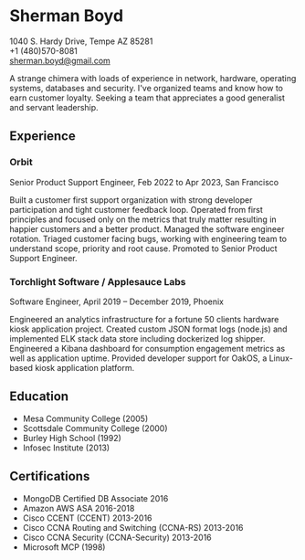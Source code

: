 # Sherman Boyd

1040 S. Hardy Drive, Tempe AZ 85281  
+1 (480)570-8081  
sherman.boyd@gmail.com

A strange chimera with loads of experience in network, hardware, operating systems, databases and security. I've organized teams and know how to earn customer loyalty. Seeking a team that appreciates a good generalist and servant leadership.

## Experience

### Orbit
Senior Product Support Engineer, Feb 2022 to Apr 2023, San Francisco

Built a customer first support organization with strong developer participation and tight customer feedback loop. Operated from first principles and focused only on the metrics that truly matter resulting in happier customers and a better product. Managed the software engineer rotation. Triaged customer facing bugs, working with engineering team to understand scope, priority and root cause. Promoted to Senior Product Support Engineer.

### Torchlight Software / Applesauce Labs
Software Engineer, April 2019 – December 2019, Phoenix

Engineered an analytics infrastructure for a fortune 50 clients hardware kiosk application project. Created custom JSON format logs (node.js) and implemented ELK stack data store including dockerized log shipper. Engineered a Kibana dashboard for consumption engagement metrics as well as application uptime. Provided developer support for OakOS, a Linux-based kiosk application platform.

## Education
- Mesa Community College (2005)
- Scottsdale Community College (2000)
- Burley High School (1992)
- Infosec Institute (2013)

## Certifications
- MongoDB Certified DB Associate 2016
- Amazon AWS ASA 2016-2018
- Cisco CCENT (CCENT) 2013-2016
- Cisco CCNA Routing and Switching (CCNA-RS) 2013-2016
- Cisco CCNA Security (CCNA-Security) 2013-2016
- Microsoft MCP (1998)
